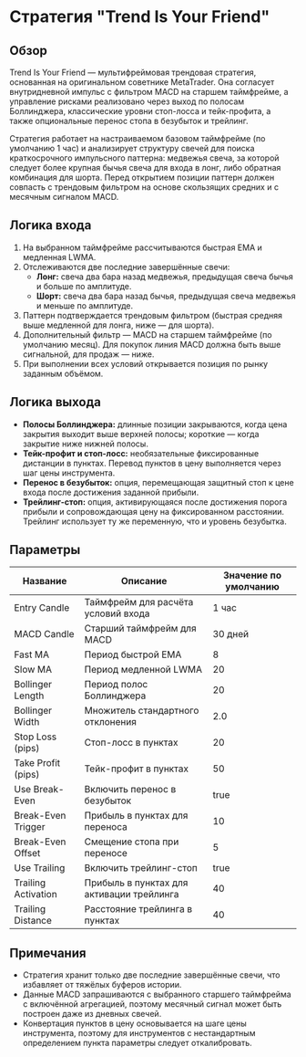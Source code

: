 # Стратегия "Trend Is Your Friend"

## Обзор
Trend Is Your Friend — мультифреймовая трендовая стратегия, основанная на оригинальном советнике MetaTrader. Она согласует внутридневной импульс с фильтром MACD на старшем таймфрейме, а управление рисками реализовано через выход по полосам Боллинджера, классические уровни стоп-лосса и тейк-профита, а также опциональные перенос стопа в безубыток и трейлинг.

Стратегия работает на настраиваемом базовом таймфрейме (по умолчанию 1 час) и анализирует структуру свечей для поиска краткосрочного импульсного паттерна: медвежья свеча, за которой следует более крупная бычья свеча для входа в лонг, либо обратная комбинация для шорта. Перед открытием позиции паттерн должен совпасть с трендовым фильтром на основе скользящих средних и с месячным сигналом MACD.

## Логика входа
1. На выбранном таймфрейме рассчитываются быстрая EMA и медленная LWMA.
2. Отслеживаются две последние завершённые свечи:
   - **Лонг:** свеча два бара назад медвежья, предыдущая свеча бычья и больше по амплитуде.
   - **Шорт:** свеча два бара назад бычья, предыдущая свеча медвежья и меньше по амплитуде.
3. Паттерн подтверждается трендовым фильтром (быстрая средняя выше медленной для лонга, ниже — для шорта).
4. Дополнительный фильтр — MACD на старшем таймфрейме (по умолчанию месяц). Для покупок линия MACD должна быть выше сигнальной, для продаж — ниже.
5. При выполнении всех условий открывается позиция по рынку заданным объёмом.

## Логика выхода
- **Полосы Боллинджера:** длинные позиции закрываются, когда цена закрытия выходит выше верхней полосы; короткие — когда закрытие ниже нижней полосы.
- **Тейк-профит и стоп-лосс:** необязательные фиксированные дистанции в пунктах. Перевод пунктов в цену выполняется через шаг цены инструмента.
- **Перенос в безубыток:** опция, перемещающая защитный стоп к цене входа после достижения заданной прибыли.
- **Трейлинг-стоп:** опция, активирующаяся после достижения порога прибыли и сопровождающая цену на фиксированном расстоянии. Трейлинг использует ту же переменную, что и уровень безубытка.

## Параметры
| Название | Описание | Значение по умолчанию |
| -------- | -------- | --------------------- |
| Entry Candle | Таймфрейм для расчёта условий входа | 1 час |
| MACD Candle | Старший таймфрейм для MACD | 30 дней |
| Fast MA | Период быстрой EMA | 8 |
| Slow MA | Период медленной LWMA | 20 |
| Bollinger Length | Период полос Боллинджера | 20 |
| Bollinger Width | Множитель стандартного отклонения | 2.0 |
| Stop Loss (pips) | Стоп-лосс в пунктах | 20 |
| Take Profit (pips) | Тейк-профит в пунктах | 50 |
| Use Break-Even | Включить перенос в безубыток | true |
| Break-Even Trigger | Прибыль в пунктах для переноса | 10 |
| Break-Even Offset | Смещение стопа при переносе | 5 |
| Use Trailing | Включить трейлинг-стоп | true |
| Trailing Activation | Прибыль в пунктах для активации трейлинга | 40 |
| Trailing Distance | Расстояние трейлинга в пунктах | 40 |

## Примечания
- Стратегия хранит только две последние завершённые свечи, что избавляет от тяжёлых буферов истории.
- Данные MACD запрашиваются с выбранного старшего таймфрейма с включённой агрегацией, поэтому месячный сигнал может быть построен даже из дневных свечей.
- Конвертация пунктов в цену основывается на шаге цены инструмента, поэтому для инструментов с нестандартным определением пункта параметры следует откалибровать.
